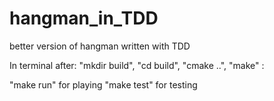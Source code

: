 # hangman_in_TDD
better version of hangman written with TDD

In terminal after: "mkdir build", "cd build", "cmake ..", "make" :

"make run" for playing
"make test" for testing
